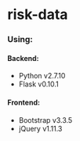 # risk-data
<h3>Using:</h3>
<h4>Backend:</h4>
<ul>
	<li>Python v2.7.10</li>
	<li>Flask v0.10.1</li>
</ul>
<h4>Frontend:</h4>
<ul>
	<li>Bootstrap v3.3.5</li>
	<li>jQuery v1.11.3</li>
</ul>

